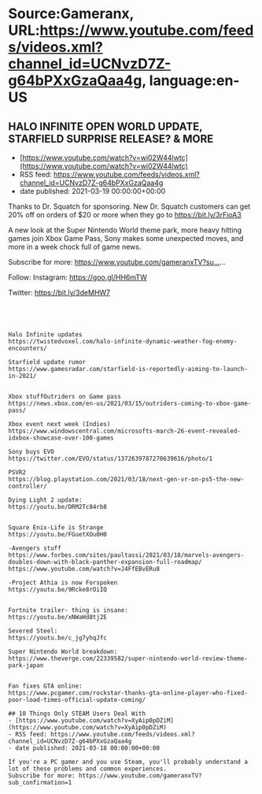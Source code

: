 # Source:Gameranx, URL:https://www.youtube.com/feeds/videos.xml?channel_id=UCNvzD7Z-g64bPXxGzaQaa4g, language:en-US

## HALO INFINITE OPEN WORLD UPDATE, STARFIELD SURPRISE RELEASE? & MORE
 - [https://www.youtube.com/watch?v=wi02W44lwtc](https://www.youtube.com/watch?v=wi02W44lwtc)
 - RSS feed: https://www.youtube.com/feeds/videos.xml?channel_id=UCNvzD7Z-g64bPXxGzaQaa4g
 - date published: 2021-03-19 00:00:00+00:00

Thanks to Dr. Squatch for sponsoring. New Dr. Squatch customers can get 20% off on orders of $20 or more when they go to https://bit.ly/3rFioA3

A new look at the Super Nintendo World theme park, more heavy hitting games join Xbox Game Pass, Sony makes some unexpected moves, and more in a  week chock full of game news.

Subscribe for more: https://www.youtube.com/gameranxTV?su...​...


Follow:
 Instagram: https://goo.gl/HH6mTW​​​​​​​

Twitter: https://bit.ly/3deMHW7​​​​​​​



 ~~~~STORIES~~~~




Halo Infinite updates
https://twistedvoxel.com/halo-infinite-dynamic-weather-fog-enemy-encounters/

Starfield update rumor
https://www.gamesradar.com/starfield-is-reportedly-aiming-to-launch-in-2021/


Xbox stuffOutriders on Game pass
https://news.xbox.com/en-us/2021/03/15/outriders-coming-to-xbox-game-pass/

Xbox event next week (Indies)
https://www.windowscentral.com/microsofts-march-26-event-revealed-idxbox-showcase-over-100-games

Sony buys EVO
https://twitter.com/EVO/status/1372639787270639616/photo/1

PSVR2
https://blog.playstation.com/2021/03/18/next-gen-vr-on-ps5-the-new-controller/

Dying Light 2 update:
https://youtu.be/DRM2Tc84rb8


Square Enix-Life is Strange
https://youtu.be/FGuetXOu0H0

-Avengers stuff
https://www.forbes.com/sites/paultassi/2021/03/18/marvels-avengers-doubles-down-with-black-panther-expansion-full-roadmap/
https://www.youtube.com/watch?v=J4FfEBvERu8

-Project Athia is now Forspoken 
https://youtu.be/9Rcke8rOiIQ


Fortnite trailer- thing is insane: 
https://youtu.be/xNWaHd8tj2E

Severed Steel:
https://youtu.be/c_jg7yhqJfc

Super Nintendo World breakdown: 
https://www.theverge.com/22339582/super-nintendo-world-review-theme-park-japan


Fan fixes GTA online:
https://www.pcgamer.com/rockstar-thanks-gta-online-player-who-fixed-poor-load-times-official-update-coming/

## 10 Things Only STEAM Users Deal With
 - [https://www.youtube.com/watch?v=XyAip0pDZiM](https://www.youtube.com/watch?v=XyAip0pDZiM)
 - RSS feed: https://www.youtube.com/feeds/videos.xml?channel_id=UCNvzD7Z-g64bPXxGzaQaa4g
 - date published: 2021-03-18 00:00:00+00:00

If you're a PC gamer and you use Steam, you'll probably understand a lot of these problems and common experiences.
Subscribe for more: https://www.youtube.com/gameranxTV?sub_confirmation=1


